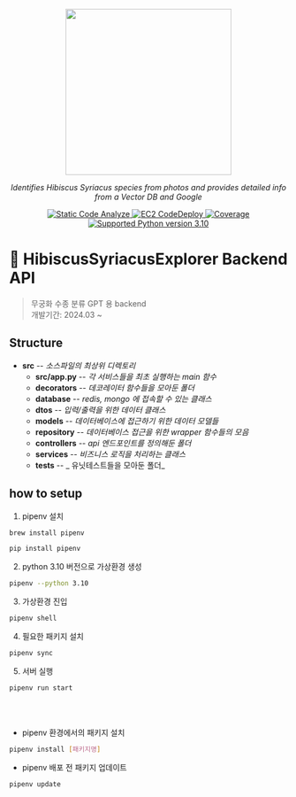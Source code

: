 <p align="center">
 <img src = "https://github.com/changminsuk/HibiscusSyriacusExplorer/assets/94454449/76d4e8da-3d31-4a2e-ad03-41069e456ba6" width="300" height="300">
</p>

<p align="center">
    <em>Identifies Hibiscus Syriacus species from photos and provides detailed info from a Vector DB and Google</em>
</p>

<p align="center">
<a href="https://github.com/changminsuk/HibiscusSyriacusExplorer/actions/workflows/static_code_analyze.yml" target="_blank">
   <img src="https://github.com/changminsuk/HibiscusSyriacusExplorer/actions/workflows/static_code_analyze.yml/badge.svg" alt="Static Code Analyze">
</a>
<a href="https://github.com/changminsuk/HibiscusSyriacusExplorer/actions/workflows/main_pull_request.yml?branch=develop" target="_blank">
   <img src="https://github.com/changminsuk/HibiscusSyriacusExplorer/actions/workflows/main_pull_request.yml/badge.svg?branch=develop" alt="EC2 CodeDeploy">
</a>
<a href="https://coverage-badge.samuelcolvin.workers.dev/redirect/tiangolo/fastapi" target="_blank">
    <img src="https://coverage-badge.samuelcolvin.workers.dev/tiangolo/fastapi.svg" alt="Coverage">
</a>
<a href="https://pypi.org/project/fastapi" target="_blank">
    <img src="https://img.shields.io/badge/python-3.10-blue.svg?color=%2334D058" alt="Supported Python version 3.10">
</a>

</p>

# 🌺 HibiscusSyriacusExplorer Backend API
> 무궁화 수종 분류 GPT 용 backend<br>
> 개발기간: 2024.03 ~

## Structure

* __src__ -- _소스파일의 최상위 디렉토리_
    * __src/app.py__ -- _각 서비스들을 최초 실행하는 main 함수_
    * __decorators__ -- _데코레이터 함수들을 모아둔 폴더_
    * __database__ -- _redis, mongo 에 접속할 수 있는 클래스_
    * __dtos__ -- _입력/출력을 위한 데이터 클래스_
    * __models__ -- _데이터베이스에 접근하기 위한 데이터 모델들_
    * __repository__ -- _데이터베이스 접근을 위한 wrapper 함수들의 모음_
    * __controllers__ -- _api 엔드포인트를 정의해둔 폴더_
    * __services__ -- _비즈니스 로직을 처리하는 클래스_
    * __tests__ -- _ 유닛테스트들을 모아둔 폴더_

## how to setup

1. pipenv 설치
```sh
brew install pipenv
```
```sh
pip install pipenv
```
2. python 3.10 버전으로 가상환경 생성
```sh
pipenv --python 3.10
```
3. 가상환경 진입
```sh
pipenv shell
```
4. 필요한 패키지 설치
```sh
pipenv sync
```
5. 서버 실행
```sh
pipenv run start
```
<br>
<br>

- pipenv 환경에서의 패키지 설치
```sh
pipenv install [패키지명]
```

- pipenv 배포 전 패키지 업데이트
```sh
pipenv update
```

